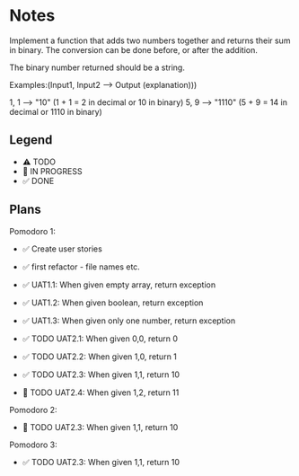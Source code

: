 # Notes

Implement a function that adds two numbers together and returns their sum in binary. The conversion can be done before, or after the addition.

The binary number returned should be a string.

Examples:(Input1, Input2 --> Output (explanation)))

1, 1 --> "10" (1 + 1 = 2 in decimal or 10 in binary)
5, 9 --> "1110" (5 + 9 = 14 in decimal or 1110 in binary)

## Legend
- ⚠ TODO
- 🚧 IN PROGRESS
- ✅ DONE

## Plans

Pomodoro 1:
- ✅ Create user stories
- ✅ first refactor - file names etc. 
- ✅ UAT1.1: When given empty array, return exception
- ✅ UAT1.2: When given boolean, return exception
- ✅ UAT1.3: When given only one number, return exception

- ✅ TODO UAT2.1: When given 0,0, return 0
- ✅ TODO UAT2.2: When given 1,0, return 1
- ✅ TODO UAT2.3: When given 1,1, return 10
- 🚧 TODO UAT2.4: When given 1,2, return 11

Pomodoro 2:
- 🚧 TODO UAT2.3: When given 1,1, return 10

Pomodoro 3:
- ✅ TODO UAT2.3: When given 1,1, return 10
